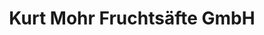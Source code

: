---
title: "Kurt Mohr Fruchtsäfte GmbH"
url: /langenburg/kurt-mohr-fruchtsaefte-gmbh/
shop: Getränke
---